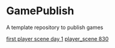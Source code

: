 # GamePublish
A template repository to publish games

[first player scene day 1](coin-dash)
[player_scene 830](player_scene_830)

